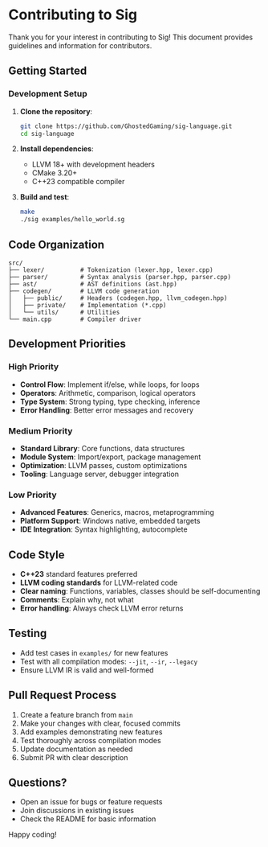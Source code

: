 # Contributing to Sig

Thank you for your interest in contributing to Sig! This document provides guidelines and information for contributors.

## Getting Started

### Development Setup
1. **Clone the repository**:
   ```bash
   git clone https://github.com/GhostedGaming/sig-language.git
   cd sig-language
   ```

2. **Install dependencies**:
   - LLVM 18+ with development headers
   - CMake 3.20+
   - C++23 compatible compiler

3. **Build and test**:
   ```bash
   make
   ./sig examples/hello_world.sg
   ```

## Code Organization

```
src/
├── lexer/          # Tokenization (lexer.hpp, lexer.cpp)
├── parser/         # Syntax analysis (parser.hpp, parser.cpp)  
├── ast/            # AST definitions (ast.hpp)
├── codegen/        # LLVM code generation
│   ├── public/     # Headers (codegen.hpp, llvm_codegen.hpp)
│   ├── private/    # Implementation (*.cpp)
│   └── utils/      # Utilities
└── main.cpp        # Compiler driver
```

## Development Priorities

### High Priority
- **Control Flow**: Implement if/else, while loops, for loops
- **Operators**: Arithmetic, comparison, logical operators
- **Type System**: Strong typing, type checking, inference
- **Error Handling**: Better error messages and recovery

### Medium Priority  
- **Standard Library**: Core functions, data structures
- **Module System**: Import/export, package management
- **Optimization**: LLVM passes, custom optimizations
- **Tooling**: Language server, debugger integration

### Low Priority
- **Advanced Features**: Generics, macros, metaprogramming
- **Platform Support**: Windows native, embedded targets
- **IDE Integration**: Syntax highlighting, autocomplete

## Code Style

- **C++23** standard features preferred
- **LLVM coding standards** for LLVM-related code
- **Clear naming**: Functions, variables, classes should be self-documenting
- **Comments**: Explain why, not what
- **Error handling**: Always check LLVM error returns

## Testing

- Add test cases in `examples/` for new features
- Test with all compilation modes: `--jit`, `--ir`, `--legacy`
- Ensure LLVM IR is valid and well-formed

## Pull Request Process

1. Create a feature branch from `main`
2. Make your changes with clear, focused commits
3. Add examples demonstrating new features
4. Test thoroughly across compilation modes
5. Update documentation as needed
6. Submit PR with clear description

## Questions?

- Open an issue for bugs or feature requests
- Join discussions in existing issues
- Check the README for basic information

Happy coding!
